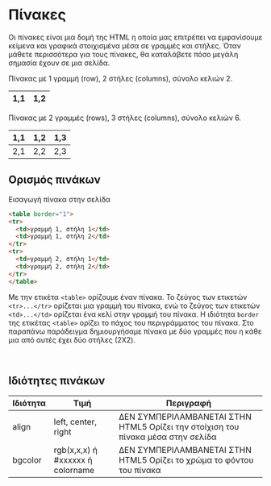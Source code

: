 # Πίνακες
Οι πίνακες είναι μια δομή της HTML η οποία μας επιτρέπει να εμφανίσουμε κείμενα και γραφικά στοιχισμένα μέσα σε γραμμές και στήλες. Όταν μάθετε περισσότερα για τους πίνακες, θα καταλάβετε πόσο μεγάλη σημασία έχουν σε μια σελίδα.

Πίνακας με 1 γραμμή (row), 2 στήλες (columns), σύνολο κελιών 2.

|1,1|1,2|
|---|---|

Πίνακας με 2 γραμμές (rows), 3 στήλες (columns), σύνολο κελιών 6.

|1,1|1,2|1,3 |
|---|---|---|
|2,1 | 2,2| 2,3|


## Ορισμός πινάκων
Εισαγωγή πίνακα στην σελίδα

```html
<table border="1">
<tr>
  <td>γραμμή 1, στήλη 1</td>
  <td>γραμμή 1, στήλη 2</td>
</tr>
<tr>
  <td>γραμμή 2, στήλη 1</td>
  <td>γραμμή 2, στήλη 2</td>
</tr>
</table>
```

Με την ετικέτα `<table>` ορίζουμε έναν πίνακα. Το ζεύγος των ετικετών `<tr>...</tr>` ορίζεται μια γραμμή του πίνακα, ενώ το ζεύγος των ετικετών `<td>...</td>` ορίζεται ένα κελί στην γραμμή του πίνακα. Η ιδιότητα `border` της ετικέτας `<table>` ορίζει το πάχος του περιγράμματος του πίνακα. Στο παραπάνω παράδειγμα δημιουργήσαμε πίνακα με δύο γραμμές που η κάθε μια από αυτές έχει δύο στήλες (2X2).

<br>

## Ιδιότητες πινάκων

|Ιδιότητα|Τιμή|Περιγραφή
|---|---|---|
|align| left, center, right| ΔΕΝ ΣΥΜΠΕΡΙΛΑΜΒΑΝΕΤΑΙ ΣΤΗΝ HTML5 Ορίζει την στοίχιση του πίνακα μέσα στην σελίδα |
|bgcolor| rgb(x,x,x) ή #xxxxxx ή colorname|ΔΕΝ ΣΥΜΠΕΡΙΛΑΜΒΑΝΕΤΑΙ ΣΤΗΝ HTML5 Ορίζει το χρώμα το φόντου του πίνακα |


